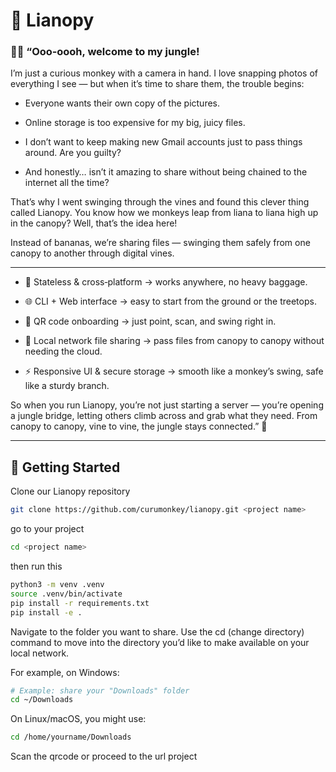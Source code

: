 # 🌿 Lianopy

### 🙈🍌 “Ooo‑oooh, welcome to my jungle! 

I’m just a curious monkey with a camera in hand. I love snapping photos of everything I see — but when it’s time to share them, the trouble begins:

- Everyone wants their own copy of the pictures.

- Online storage is too expensive for my big, juicy files.

- I don’t want to keep making new Gmail accounts just to pass things around. Are you guilty?

- And honestly… isn’t it amazing to share without being chained to the internet all the time?

That’s why I went swinging through the vines and found this clever thing called Lianopy. You know how we monkeys leap from liana to liana high up in the canopy? Well, that’s the idea here!

Instead of bananas, we’re sharing files — swinging them safely from one canopy to another through digital vines.

---

+ 🐒 Stateless & cross‑platform → works anywhere, no heavy baggage.

+ 🌐 CLI + Web interface → easy to start from the ground or the treetops.

+ 📱 QR code onboarding → just point, scan, and swing right in.

+ 🌴 Local network file sharing → pass files from canopy to canopy without needing the cloud. 

+ ⚡ Responsive UI & secure storage → smooth like a monkey’s swing, safe like a sturdy branch.

So when you run Lianopy, you’re not just starting a server — you’re opening a jungle bridge, letting others climb across and grab what they need. From canopy to canopy, vine to vine, the jungle stays connected.” 🌴

---

## 🚀 Getting Started

Clone our Lianopy repository

```bash
git clone https://github.com/curumonkey/lianopy.git <project name>
```

go to your project

```bash
cd <project name>
```

then run this

```bash
python3 -m venv .venv
source .venv/bin/activate
pip install -r requirements.txt
pip install -e .
```

Navigate to the folder you want to share.
Use the cd (change directory) command to move into the directory you’d like to make available on your local network. 

For example, on Windows:
```bash
# Example: share your "Downloads" folder
cd ~/Downloads
```

On Linux/macOS, you might use:
```bash
cd /home/yourname/Downloads
```

Scan the qrcode or proceed to the url project
